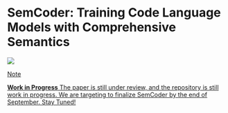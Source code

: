 # SemCoder: Training Code Language Models with Comprehensive Semantics

<p align="left">
    <a href="https://arxiv.org/abs/2406.01006"><img src="https://img.shields.io/badge/arXiv-2406.01006-b31b1b.svg?style=for-the-badge">
</p>

> [!NOTE]
> 
> __Work in Progress__ The paper is still under review, and the repository is still work in progress. We are targeting to finalize SemCoder by the end of September. Stay Tuned!
